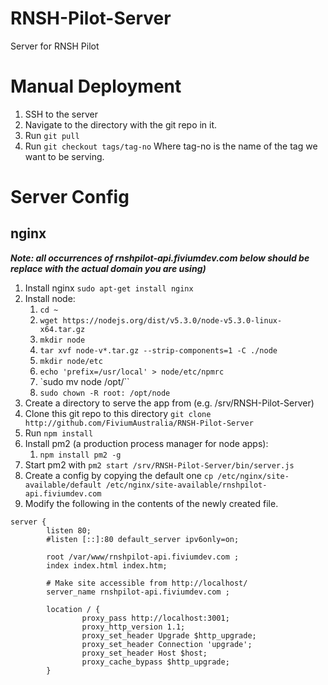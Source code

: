 # RNSH-Pilot-Server
Server for RNSH Pilot


# Manual Deployment

1. SSH to the server
2. Navigate to the directory with the git repo in it.
3. Run `git pull`
4. Run `git checkout tags/tag-no` Where tag-no is the name of the tag we want to be serving.

# Server Config

## nginx

***Note: all occurrences of rnshpilot-api.fiviumdev.com below should be replace with the actual domain you are using)***

1. Install nginx `sudo apt-get install nginx`
1. Install node:
    1. `cd ~`
    2. `wget https://nodejs.org/dist/v5.3.0/node-v5.3.0-linux-x64.tar.gz`
    3. `mkdir node`
    4. `tar xvf node-v*.tar.gz --strip-components=1 -C ./node`
    5. `mkdir node/etc`
    6. `echo 'prefix=/usr/local' > node/etc/npmrc`
    7. `sudo mv node /opt/``
    8. `sudo chown -R root: /opt/node`
2. Create a directory to serve the app from (e.g. /srv/RNSH-Pilot-Server)
3. Clone this git repo to this directory `git clone http://github.com/FiviumAustralia/RNSH-Pilot-Server`
4. Run `npm install`
5. Install pm2 (a production process manager for node apps):
    1. `npm install pm2 -g`
6. Start pm2 with `pm2 start /srv/RNSH-Pilot-Server/bin/server.js`
7. Create a config by copying the default one `cp /etc/nginx/site-available/default /etc/nginx/site-available/rnshpilot-api.fiviumdev.com `
8. Modify the following in the contents of the newly created file.
  ```
  server {
          listen 80;
          #listen [::]:80 default_server ipv6only=on;

          root /var/www/rnshpilot-api.fiviumdev.com ;
          index index.html index.htm;

          # Make site accessible from http://localhost/
          server_name rnshpilot-api.fiviumdev.com ;

          location / {
                  proxy_pass http://localhost:3001;
                  proxy_http_version 1.1;
                  proxy_set_header Upgrade $http_upgrade;
                  proxy_set_header Connection 'upgrade';
                  proxy_set_header Host $host;
                  proxy_cache_bypass $http_upgrade;
          }
```
